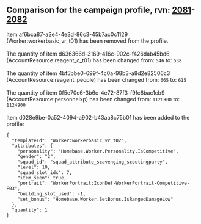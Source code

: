 ## Comparison for the campaign profile, rvn: [2081](https://github.com/PRO100KatYT/FortniteProfileRevisions/tree/main/profiles/campaign/2081%20campaign.json)-[2082](https://github.com/PRO100KatYT/FortniteProfileRevisions/tree/main/profiles/campaign/2082%20campaign.json)

Item af6bca87-a3e4-4e3d-86c3-45b7ac0c1129 (Worker:workerbasic_vr_t01) has been removed from the profile.
<br><br>
The quantity of item d636366d-3169-416c-902c-f426dab45bd6 (AccountResource:reagent_c_t01) has been changed from: `546` to: `538`
<br><br>
The quantity of item 4bf5bbe0-699f-4c0a-98b3-a8d2e82506c3 (AccountResource:reagent_people) has been changed from: `665` to: `615`
<br><br>
The quantity of item 0f5e70c6-3b6c-4e72-87f3-f9fc8bac1cb9 (AccountResource:personnelxp) has been changed from: `1126900` to: `1124900`
<br><br>
Item d028e9be-0a52-4094-a902-b43aa8c75b01 has been added to the profile:

```
{
  "templateId": "Worker:workerbasic_vr_t02",
  "attributes": {
    "personality": "Homebase.Worker.Personality.IsCompetitive",
    "gender": "2",
    "squad_id": "squad_attribute_scavenging_scoutingparty",
    "level": 10,
    "squad_slot_idx": 7,
    "item_seen": true,
    "portrait": "WorkerPortrait:IconDef-WorkerPortrait-Competitive-F03",
    "building_slot_used": -1,
    "set_bonus": "Homebase.Worker.SetBonus.IsRangedDamageLow"
  },
  "quantity": 1
}
```

<br><br>

